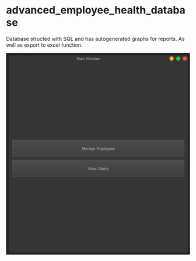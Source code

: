 # advanced_employee_health_database

Database structed with SQL and has autogenerated graphs for reports. As well as export to excel function.  

![alt text](https://raw.githubusercontent.com/JBrandt12/cryptoLogo/main/mainscreen.png)
